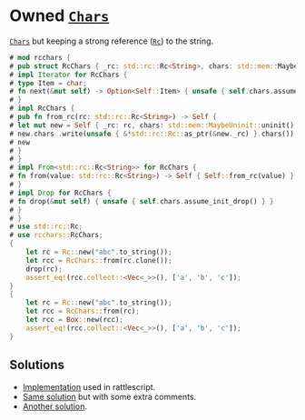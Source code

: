 # Owned [`Chars`]

[`Chars`] but keeping a strong reference ([`Rc`]) to the string.

[`Chars`]: https://doc.rust-lang.org/std/str/struct.Chars.html
[`Rc`]: https://doc.rust-lang.org/std/rc/struct.Rc.html

```rust
# mod rcchars {
# pub struct RcChars { _rc: std::rc::Rc<String>, chars: std::mem::MaybeUninit<std::str::Chars<'static>> }
# impl Iterator for RcChars {
# type Item = char;
# fn next(&mut self) -> Option<Self::Item> { unsafe { self.chars.assume_init_mut() }.next() }
# }
# impl RcChars {
# pub fn from_rc(rc: std::rc::Rc<String>) -> Self {
# let mut new = Self { _rc: rc, chars: std::mem::MaybeUninit::uninit() };
# new.chars .write(unsafe { &*std::rc::Rc::as_ptr(&new._rc) }.chars());
# new
# }
# }
# impl From<std::rc::Rc<String>> for RcChars {
# fn from(value: std::rc::Rc<String>) -> Self { Self::from_rc(value) }
# }
# impl Drop for RcChars {
# fn drop(&mut self) { unsafe { self.chars.assume_init_drop() } }
# }
# }
# use std::rc::Rc;
# use rcchars::RcChars;
{
    let rc = Rc::new("abc".to_string());
    let rcc = RcChars::from(rc.clone());
    drop(rc);
    assert_eq!(rcc.collect::<Vec<_>>(), ['a', 'b', 'c']);
}
{
    let rc = Rc::new("abc".to_string());
    let rcc = RcChars::from(rc);
    let rcc = Box::new(rcc);
    assert_eq!(rcc.collect::<Vec<_>>(), ['a', 'b', 'c']);
}
```

## Solutions
- [Implementation] used in rattlescript.
- [Same solution] but with some extra comments.
- [Another solution].

[Implementation]: https://github.com/HavenSelph/rattlescript/blob/f8bafb8b063b9bf056efb1ea14188db0624d981c/src/interpreter/value.rs#L21-L50
[Same solution]: https://gist.github.com/timotheyca/7e46c9734653b2fcbe826ea4d13b9aa0
[Another solution]: https://gist.github.com/timotheyca/bc419e0997d6f7ea5722fd2823a78c62
